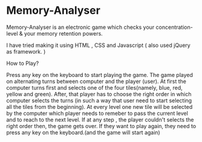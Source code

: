 # Memory-Analyser
Memory-Analyser is an electronic game which checks your concentration-level & your memory retention powers.

I have tried making it using HTML , CSS and Javascript ( also used jQuery as framework. )

How to Play?

Press any key on the keyboard to start playing the game.
The game played on alternating turns between computer and the player (user).
At first the computer turns first and selects one of the four tiles(namely, blue, red, yellow and green).
After, that player has to choose the right order in which computer selects the turns (in such a way that user need to start selecting all the tiles from the beginning).
At every level one new tile will be selected by the computer which player needs to remeber to pass the current level and to reach to the next level.
If at any step , the player couldn't selects the right order then, the game gets over.
If they want to play again, they need to press any key on the keyboard.(and the game will start again)
